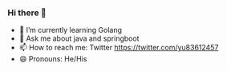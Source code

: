 ### Hi there 👋


- 🌱 I’m currently learning Golang
- 💬 Ask me about java and springboot
- 📫 How to reach me: Twitter https://twitter.com/yu83612457
- 😄 Pronouns: He/His


